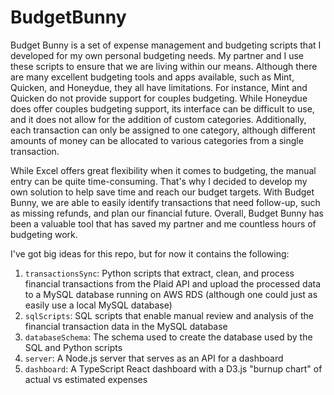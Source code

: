 # BudgetBunny

Budget Bunny is a set of expense management and budgeting scripts that I developed for my own personal budgeting needs. My partner and I use these scripts to ensure that we are living within our means. Although there are many excellent budgeting tools and apps available, such as Mint, Quicken, and Honeydue, they all have limitations. For instance, Mint and Quicken do not provide support for couples budgeting. While Honeydue does offer couples budgeting support, its interface can be difficult to use, and it does not allow for the addition of custom categories. Additionally, each transaction can only be assigned to one category, although different amounts of money can be allocated to various categories from a single transaction.

While Excel offers great flexibility when it comes to budgeting, the manual entry can be quite time-consuming. That's why I decided to develop my own solution to help save time and reach our budget targets. With Budget Bunny, we are able to easily identify transactions that need follow-up, such as missing refunds, and plan our financial future. Overall, Budget Bunny has been a valuable tool that has saved my partner and me countless hours of budgeting work.

I've got big ideas for this repo, but for now it contains the following:

1. `transactionsSync`: Python scripts that extract, clean, and process financial transactions from the Plaid API and upload the processed data to a MySQL database running on AWS RDS (although one could just as easily use a local MySQL database)
2. `sqlScripts`: SQL scripts that enable manual review and analysis of the financial transaction data in the MySQL database
3. `databaseSchema`: The schema used to create the database used by the SQL and Python scripts
4. `server`: A Node.js server that serves as an API for a dashboard
5. `dashboard`: A TypeScript React dashboard with a D3.js "burnup chart" of actual vs estimated expenses
